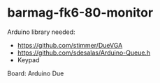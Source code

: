 # barmag-fk6-80-monitor

Arduino library needed:
- https://github.com/stimmer/DueVGA
- https://github.com/sdesalas/Arduino-Queue.h
- Keypad

Board: Arduino Due
